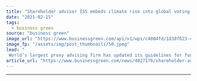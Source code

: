 ```yaml
---
title: "Shareholder advisor ISS embeds climate risk into global voting guidelines"
date: "2021-02-15"
tags: 
  - business green
source: "business green"
image_url: "https://www.businessgreen.com/api/v1/wps/c4004fd/1838f623-cb7e-4c79-92d7-799006cc35c2/10/office-silhouette-meeting-people-185x114.jpeg"
image_fp: "/assets/img/post_thumbnails/50.jpeg"
lead: "
 World’s largest proxy advising firm has updated its guidelines for fund managers to vote against board members who fail to account for climate risk ..."
article_url: "https://www.businessgreen.com/news/4027176/shareholder-advisor-iss-embeds-climate-risk-global-voting-guidelines"
---
```


---
